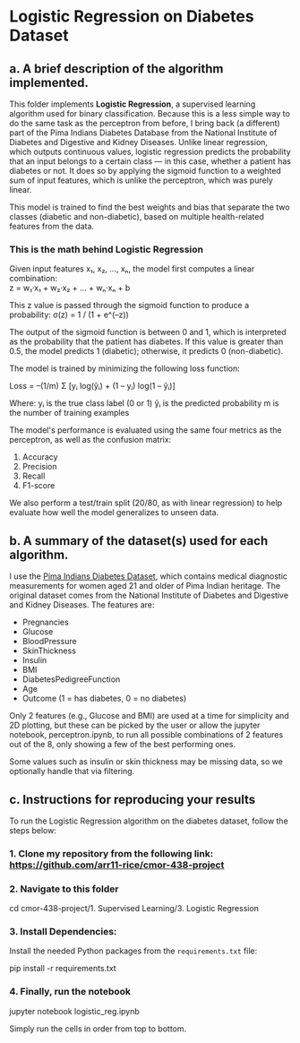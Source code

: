 # Logistic Regression on Diabetes Dataset

## a. A brief description of the algorithm implemented.

This folder implements **Logistic Regression**, a supervised learning algorithm used for binary classification. Because this is a less simple way to do the same task as the perceptron from before, I bring back (a different) part of the Pima Indians Diabetes Database from the National Institute of Diabetes and Digestive and Kidney Diseases. Unlike linear regression, which outputs continuous values, logistic regression predicts the probability that an input belongs to a certain class — in this case, whether a patient has diabetes or not. It does so by applying the sigmoid function to a weighted sum of input features, which is unlike the perceptron, which was purely linear.

This model is trained to find the best weights and bias that separate the two classes (diabetic and non-diabetic), based on multiple health-related features from the data.

### This is the math behind Logistic Regression

Given input features x₁, x₂, ..., xₙ, the model first computes a linear combination:  
z = w₁·x₁ + w₂·x₂ + ... + wₙ·xₙ + b

This z value is passed through the sigmoid function to produce a probability:
σ(z) = 1 / (1 + e^(–z))

The output of the sigmoid function is between 0 and 1, which is interpreted as the probability that the patient has diabetes. If this value is greater than 0.5, the model predicts 1 (diabetic); otherwise, it predicts 0 (non-diabetic).

The model is trained by minimizing the following loss function:

Loss = –(1/m) Σ [yᵢ log(ŷᵢ) + (1 – yᵢ) log(1 – ŷᵢ)]

Where:
yᵢ is the true class label (0 or 1)
ŷᵢ is the predicted probability
m is the number of training examples

The model's performance is evaluated using the same four metrics as the perceptron, as well as the confusion matrix:

1. Accuracy
2. Precision
3. Recall
4. F1-score

We also perform a test/train split (20/80, as with linear regression) to help evaluate how well the model generalizes to unseen data.

## b. A summary of the dataset(s) used for each algorithm.

I use the [Pima Indians Diabetes Dataset](https://www.kaggle.com/datasets/kandij/diabetes-dataset), which contains medical diagnostic measurements for women aged 21 and older of Pima Indian heritage. The original dataset comes from the National Institute of Diabetes and Digestive and Kidney Diseases. The features are:

- Pregnancies
- Glucose
- BloodPressure
- SkinThickness
- Insulin
- BMI
- DiabetesPedigreeFunction
- Age
- Outcome (1 = has diabetes, 0 = no diabetes)

Only 2 features (e.g., Glucose and BMI) are used at a time for simplicity and 2D plotting, but these can be picked by the user or allow the jupyter notebook, perceptron.ipynb, to run all possible combinations of 2 features out of the 8, only showing a few of the best performing ones.

Some values such as insulin or skin thickness may be missing data, so we optionally handle that via filtering.


## c. Instructions for reproducing your results

To run the Logistic Regression algorithm on the diabetes dataset, follow the steps below:

### 1. Clone my repository from the following link: https://github.com/arr11-rice/cmor-438-project

### 2. Navigate to this folder

cd cmor-438-project/1. Supervised Learning/3. Logistic Regression

### 3. Install Dependencies: 

Install the needed Python packages from the `requirements.txt` file:

pip install -r requirements.txt

### 4. Finally, run the notebook
jupyter notebook logistic_reg.ipynb

Simply run the cells in order from top to bottom.
